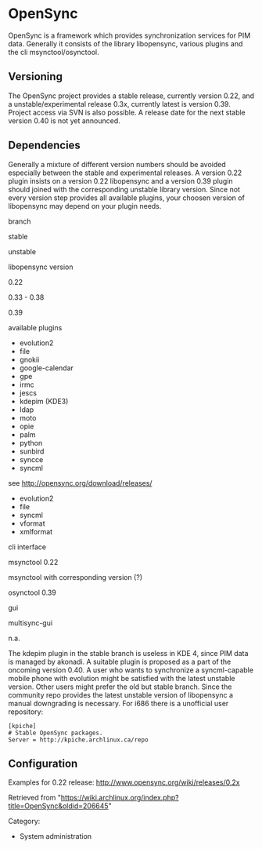 OpenSync
========

OpenSync is a framework which provides synchronization services for PIM
data. Generally it consists of the library libopensync, various plugins
and the cli msynctool/osynctool.

Versioning
----------

The OpenSync project provides a stable release, currently version 0.22,
and a unstable/experimental release 0.3x, currently latest is version
0.39. Project access via SVN is also possible. A release date for the
next stable version 0.40 is not yet announced.

Dependencies
------------

Generally a mixture of different version numbers should be avoided
especially between the stable and experimental releases. A version 0.22
plugin insists on a version 0.22 libopensync and a version 0.39 plugin
should joined with the corresponding unstable library version. Since not
every version step provides all available plugins, your choosen version
of libopensync may depend on your plugin needs.

branch

stable

unstable

libopensync version

0.22

0.33 - 0.38

0.39

available plugins

-   evolution2
-   file
-   gnokii
-   google-calendar
-   gpe
-   irmc
-   jescs
-   kdepim (KDE3)
-   ldap
-   moto
-   opie
-   palm
-   python
-   sunbird
-   syncce
-   syncml

see http://opensync.org/download/releases/

-   evolution2
-   file
-   syncml
-   vformat
-   xmlformat

cli interface

msynctool 0.22

msynctool with corresponding version (?)

osynctool 0.39

gui

multisync-gui

n.a.

  
 The kdepim plugin in the stable branch is useless in KDE 4, since PIM
data is managed by akonadi. A suitable plugin is proposed as a part of
the oncoming version 0.40. A user who wants to synchronize a
syncml-capable mobile phone with evolution might be satisfied with the
latest unstable version. Other users might prefer the old but stable
branch. Since the community repo provides the latest unstable version of
libopensync a manual downgrading is necessary. For i686 there is a
unofficial user repository:

    [kpiche]
    # Stable OpenSync packages.
    Server = http://kpiche.archlinux.ca/repo

Configuration
-------------

Examples for 0.22 release: http://www.opensync.org/wiki/releases/0.2x

Retrieved from
"https://wiki.archlinux.org/index.php?title=OpenSync&oldid=206645"

Category:

-   System administration
